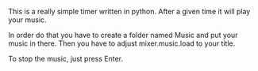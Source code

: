 This is a really simple timer written in python. After a given time it will play your music. 

In order do that you have to create a folder named Music and put your music in there.
Then you have to adjust mixer.music.load to your title.

To stop the music, just press Enter.
